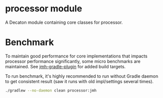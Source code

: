 processor module
================

A Decaton module containing core classes for processor.


# Benchmark

To maintain good performance for core implementations that impacts processor performance significantly, some micro benchmarks are maintained.
See [jmh-gradle-plugin](https://github.com/melix/jmh-gradle-plugin) for added build targets.

To run benchmark, it's highly recommended to run without Gradle daemon to get consistent result (saw it runs with old impl/settings several times).

```sh
./gradlew --no-daemon clean processor:jmh
```
